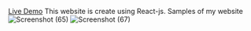<a href="https://textutility.herokuapp.com" target="_blank">Live Demo</a>
This website is create using React-js.
Samples of my website
![Screenshot (65)](https://user-images.githubusercontent.com/104432396/184468399-a6542100-62ce-443d-ab2c-5f2b101c474b.png)
![Screenshot (67)](https://user-images.githubusercontent.com/104432396/184468405-7ac85a49-e192-4165-b16a-29c4d3a4ba30.png)
